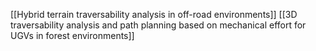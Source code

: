 [[Hybrid terrain traversability analysis in off-road environments]]
[[3D traversability analysis and path planning based on mechanical effort for UGVs in forest environments]]
